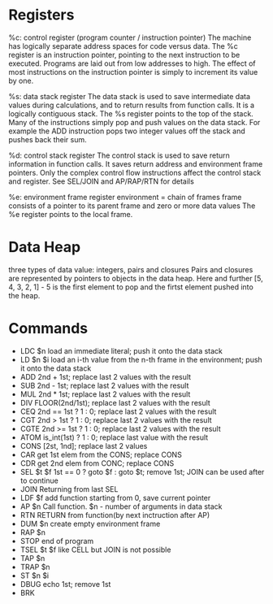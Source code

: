 Registers
========

%c: control register (program counter / instruction pointer)
	The machine has logically separate address spaces for code versus data. The %c register is an instruction pointer, pointing to the next instruction to be executed. Programs are laid out from low addresses to high. The effect of most instructions on the instruction pointer is simply to increment its value by one.

%s: data stack register
	The data stack is used to save intermediate data values during calculations, and to return results from function calls.
	It is a logically contiguous stack. The %s register points to the top of the stack.
	Many of the instructions simply pop and push values on the data stack. For example the ADD instruction pops two integer values off the stack and pushes back their sum.
	
%d: control stack register
	The control stack is used to save return information in function calls. It saves return address and environment frame pointers.
	Only the complex control flow instructions affect the control stack and register. See SEL/JOIN and AP/RAP/RTN for details

%e: environment frame register
	environment = chain of frames
	frame consists of a pointer to its parent frame and zero or more data values
	The %e register points to the local frame.

	
Data Heap
========
three types of data value: integers, pairs and closures
Pairs and closures are represented by pointers to objects in the data heap.
Here and further [5, 4, 3, 2, 1] - 5 is the first element to pop and the firtst element pushed into the heap.

	
Commands
========
- LDC $n		load an immediate literal; push it onto the data stack
- LD $n $i	    load an i-th value from the n-th frame in the environment; push it onto the data stack
- ADD 		    2nd + 1st; replace last 2 values with the result
- SUB		    2nd - 1st; replace last 2 values with the result
- MUL		    2nd * 1st; replace last 2 values with the result
- DIV		    FLOOR(2nd/1st); replace last 2 values with the result
- CEQ		    2nd == 1st ? 1 : 0; replace last 2 values with the result
- CGT		    2nd > 1st ? 1 : 0; replace last 2 values with the result
- CGTE		    2nd >= 1st ? 1 : 0; replace last 2 values with the result
- ATOM		    is_int(1st) ? 1 : 0; replace last value with the result
- CONS		    [2st, 1nd]; replace last 2 values
- CAR		    get 1st elem from the CONS; replace CONS
- CDR		    get 2nd elem from CONC; replace CONS
- SEL $t $f	    1st == 0 ? goto $f : goto $t; remove 1st; JOIN can be used after to continue
- JOIN          Returning from last SEL
- LDF $f		add function starting from 0, save current pointer
- AP $n         Call function. $n -  number of arguments in data staсk
- RTN           RETURN from function(by next inctruction after AP)
- DUM $n        create empty environment frame
- RAP $n
- STOP          end of program
- TSEL $t $f    like CELL but JOIN is not possible
- TAP $n
- TRAP $n
- ST $n $i
- DBUG		    echo 1st; remove 1st
- BRK
